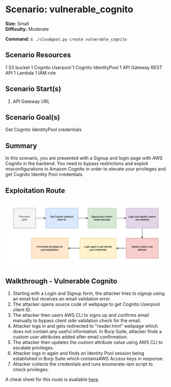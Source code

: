 
# Scenario: vulnerable_cognito

**Size:** Small  
**Difficulty:** Moderate

**Command:** `$ ./cloudgoat.py create vulnerable_cognito`

## Scenario Resources

1 S3 bucket
1 Cognito Userpool
1 Cognito IdentityPool
1 API Gateway REST API 
1 Lambda 
1 IAM role

## Scenario Start(s)

1. API Gateway URL

## Scenario Goal(s)

Get Cognito IdentityPool credentials

## Summary

In this scenario, you are presented with a Signup and login page with AWS Cognito in the backend.
You need to bypass restrictions and exploit misconfigurations in Amazon Cognito in order to
elevate your privileges and get Cognito Identity Pool credentials.

## Exploitation Route

![Lucidchart Diagram](exploitation_route.png "Exploitation Route")


## Walkthrough - Vulnerable Cognito

1. Starting with a Login and Signup form, the attacker tries to signup using an email but receives an email validation error.
2. The attacker opens source code of webpage to get Cognito Userpool client ID.
3. The attacker then users AWS CLI to signs up and confirms email manually to bypass client side validation check for the email. 
4. Attacker logs in and gets redirected to "reader.html" webpage which does not contain any useful information. In Burp Suite, attacker finds a custom user attributes added after email confirmation. 
5. The attacker then updates the custom attribute value using AWS CLI to escalate privileges.
6. Attacker logs in again and finds an Identity Pool session being established in Burp Suite which containsAWS Access keys in response.
7. Attacker collects the credentials and runs enumerate-iam script to check privileges.

A cheat sheet for this route is available [here](./cheat_sheet.md).
